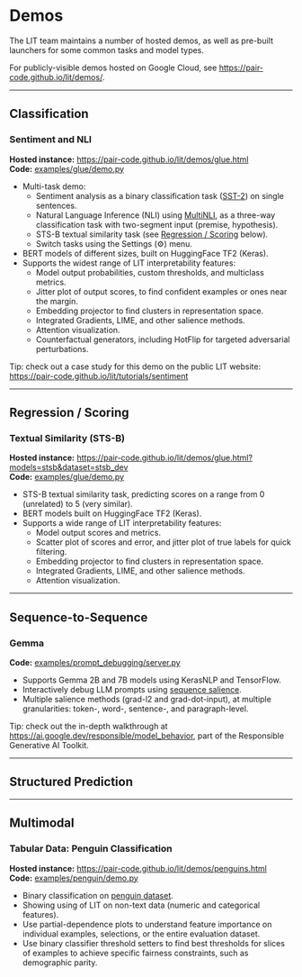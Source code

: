 # Demos

<!-- freshness: { owner: 'lit-dev' reviewed: '2023-08-29' } -->

<!-- [TOC] placeholder - DO NOT REMOVE -->

The LIT team maintains a number of hosted demos, as well as pre-built launchers
for some common tasks and model types.

For publicly-visible demos hosted on Google Cloud, see
https://pair-code.github.io/lit/demos/.

--------------------------------------------------------------------------------

## Classification <!-- DO NOT REMOVE {#classification .demo-section-header} -->

### Sentiment and NLI <!-- DO NOT REMOVE {#glue .demo-header} -->

**Hosted instance:** https://pair-code.github.io/lit/demos/glue.html \
**Code:** [examples/glue/demo.py](https://github.com/PAIR-code/lit/blob/main/lit_nlp/examples/glue/demo.py)

*   Multi-task demo:
    *   Sentiment analysis as a binary classification task
        ([SST-2](https://nlp.stanford.edu/sentiment/treebank.html)) on single
        sentences.
    *   Natural Language Inference (NLI) using
        [MultiNLI](https://cims.nyu.edu/~sbowman/multinli/), as a three-way
        classification task with two-segment input (premise, hypothesis).
    *   STS-B textual similarity task (see
        [Regression / Scoring](#regression-scoring) below).
    *   Switch tasks using the Settings (⚙️) menu.
*   BERT models of different sizes, built on HuggingFace TF2 (Keras).
*   Supports the widest range of LIT interpretability features:
    *   Model output probabilities, custom thresholds, and multiclass metrics.
    *   Jitter plot of output scores, to find confident examples or ones near
        the margin.
    *   Embedding projector to find clusters in representation space.
    *   Integrated Gradients, LIME, and other salience methods.
    *   Attention visualization.
    *   Counterfactual generators, including HotFlip for targeted adversarial
        perturbations.

Tip: check out a case study for this demo on the public LIT website:
https://pair-code.github.io/lit/tutorials/sentiment

--------------------------------------------------------------------------------

## Regression / Scoring <!-- DO NOT REMOVE {#regression-scoring .demo-section-header} -->

### Textual Similarity (STS-B) <!-- DO NOT REMOVE {#stsb .demo-header} -->

**Hosted instance:** https://pair-code.github.io/lit/demos/glue.html?models=stsb&dataset=stsb_dev \
**Code:** [examples/glue/demo.py](https://github.com/PAIR-code/lit/blob/main/lit_nlp/examples/glue/demo.py)

*   STS-B textual similarity task, predicting scores on a range from 0
    (unrelated) to 5 (very similar).
*   BERT models built on HuggingFace TF2 (Keras).
*   Supports a wide range of LIT interpretability features:
    *   Model output scores and metrics.
    *   Scatter plot of scores and error, and jitter plot of true labels for
        quick filtering.
    *   Embedding projector to find clusters in representation space.
    *   Integrated Gradients, LIME, and other salience methods.
    *   Attention visualization.

--------------------------------------------------------------------------------

## Sequence-to-Sequence <!-- DO NOT REMOVE {#seq2seq .demo-section-header} -->

### Gemma <!-- DO NOT REMOVE {#gemma .demo-header} -->

**Code:**
[examples/prompt_debugging/server.py](https://github.com/PAIR-code/lit/blob/main/lit_nlp/examples/prompt_debugging/server.py)

*   Supports Gemma 2B and 7B models using KerasNLP and TensorFlow.
*   Interactively debug LLM prompts using
    [sequence salience](./components.md#sequence-salience).
*   Multiple salience methods (grad-l2 and grad-dot-input), at multiple
    granularities: token-, word-, sentence-, and paragraph-level.

Tip: check out the in-depth walkthrough at
https://ai.google.dev/responsible/model_behavior, part of the Responsible
Generative AI Toolkit.

--------------------------------------------------------------------------------

## Structured Prediction <!-- DO NOT REMOVE {#structured .demo-section-header} -->

--------------------------------------------------------------------------------

## Multimodal <!-- DO NOT REMOVE {#multimodal .demo-section-header} -->

### Tabular Data: Penguin Classification <!-- DO NOT REMOVE {#penguin .demo-header} -->

**Hosted instance:** https://pair-code.github.io/lit/demos/penguins.html \
**Code:** [examples/penguin/demo.py](https://github.com/PAIR-code/lit/blob/main/lit_nlp/examples/penguin/demo.py)

*   Binary classification on
    [penguin dataset](https://www.tensorflow.org/datasets/catalog/penguins).
*   Showing using of LIT on non-text data (numeric and categorical features).
*   Use partial-dependence plots to understand feature importance on individual
    examples, selections, or the entire evaluation dataset.
*   Use binary classifier threshold setters to find best thresholds for slices
    of examples to achieve specific fairness constraints, such as demographic
    parity.
